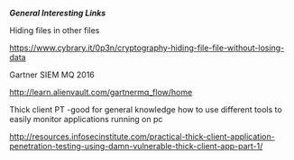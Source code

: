 <b><i>General Interesting Links</b></i>
<p>Hiding files in other files</p>
<a href="https://www.cybrary.it/0p3n/cryptography-hiding-file-file-without-losing-data">
https://www.cybrary.it/0p3n/cryptography-hiding-file-file-without-losing-data</a>

Gartner SIEM MQ 2016

http://learn.alienvault.com/gartnermq_flow/home

Thick client PT -good for general knowledge how to use different tools to easily monitor applications running on pc

http://resources.infosecinstitute.com/practical-thick-client-application-penetration-testing-using-damn-vulnerable-thick-client-app-part-1/

